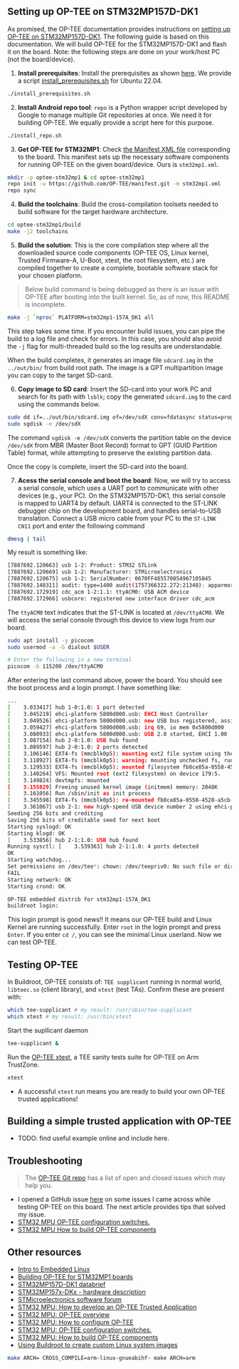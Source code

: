 ## Setting up OP-TEE on STM32MP157D-DK1
As promised, the OP-TEE documentation provides instructions on [setting up OP-TEE on STM32MP157D-DK1](https://optee.readthedocs.io/en/latest/building/devices/stm32mp1.html). The following guide is based on this documentation. We will build OP-TEE for the STM32MP157D-DK1 and flash it on the board. Note: the following steps are done on your work/host PC (not the board/device).

1. **Install prerequisites**: Install the prerequisites as shown [here](https://optee.readthedocs.io/en/latest/building/prerequisites.html#prerequisites). We provide a script [install_prerequisites.sh]() for Ubuntu 22.04.
```bash
./install_prerequisites.sh
```
2. **Install Android repo tool**: `repo` is a Python wrapper script developed by Google to manage multiple Git repositories at once. We need it for building OP-TEE. We equally provide a script here for this purpose.
```bash
./install_repo.sh
```
3. **Get OP-TEE for STM32MP1**: Check [the Manifest XML file](https://optee.readthedocs.io/en/latest/building/gits/build.html#current-version) corresponding to the board. This manifest sets up the necessary software components for running OP-TEE on the given board/device. Ours is `stm32mp1.xml`.
```bash
mkdir -p optee-stm32mp1 & cd optee-stm32mp1
repo init -u https://github.com/OP-TEE/manifest.git -m stm32mp1.xml 
repo sync 
```
4. **Build the toolchains**: Build the cross-compilation toolsets needed to build software for the target hardware architecture.
```bash
cd optee-stm32mp1/build
make -j2 toolchains
```
5. **Build the solution**: This is the core compilation step where all the downloaded source code components (OP-TEE OS, Linux kernel, Trusted Firmware-A, U-Boot, xtest, the root filesystem, etc.) are compiled together to create a complete, bootable software stack for your chosen platform. 
<!-- When following the official documentation, for our chosen board, the platform used in the build should be `PLATFORM=stm32mp1-157A_DK1`. However, after building and testing on the board, I had issues starting tee-supplicant and missing `/dev/tee`. After reading some GitHub issues on a similar subject, this problem can be avoided by simply not specifying the `PLATFORM` in the make instruction, which we do below.-->
> Below build command is being debugged as there is an issue with OP-TEE after booting into the built kernel. So, as of now, this README is incomplete.
```bash
make -j `nproc` PLATFORM=stm32mp1-157A_DK1 all 
```
This step takes some time. If you encounter build issues, you can pipe the build to a log file and check for errors. In this case, you should also avoid the `-j` flag for multi-threaded build so the log results are understandable. 

When the build completes, it generates an image file `sdcard.img` in the `../out/bin/` from build root path. The image is a GPT multipartition image you can copy to the target SD-card.

6. **Copy image to SD card**: Insert the SD-card into your work PC and search for its path with `lsblk`; copy the generated `sdcard.img` to the card using the commands below. 
```bash
sudo dd if=../out/bin/sdcard.img of=/dev/sdX conv=fdatasync status=progress
sudo sgdisk -e /dev/sdX
```
The command `sgdisk -e /dev/sdX` converts the partition table on the device `/dev/sdX` from MBR (Master Boot Record) format to GPT (GUID Partition Table) format, while attempting to preserve the existing partition data. 

Once the copy is complete, insert the SD-card into the board.

7. **Acess the serial console and boot the board**: Now, we will try to access a serial console, which uses a UART port to communicate with other devices (e.g., your PC). On the STM32MP157D-DK1, this serial console is mapped to UART4 by default. UART4 is connected to the ST-LINK debugger chip on the development board, and handles serial-to-USB translation. Connect a USB micro cable from your PC to the `ST-LINK CN11` port and enter the following command

```bash
dmesg | tail
```
My result is something like:
```bash
[7887692.120663] usb 1-2: Product: STM32 STLink
[7887692.120669] usb 1-2: Manufacturer: STMicroelectronics
[7887692.120675] usb 1-2: SerialNumber: 0670FF485570854967105845
[7887692.148311] audit: type=1400 audit(1757366322.272:21348): apparmor="DENIED" operation="open" class="file" profile="snap.spotify.spotify" name="/sys/devices/pci0000:00/0000:00:14.0/usb1/1-2/descriptors" pid=2512520 comm="ThreadPoolForeg" requested_mask="r" denied_mask="r" fsuid=1000 ouid=0
[7887692.172919] cdc_acm 1-2:1.1: ttyACM0: USB ACM device
[7887692.172966] usbcore: registered new interface driver cdc_acm
```
The `ttyACM0` text indicates that the ST-LINK is located at `/dev/ttyACM0`. We will access the serial console through this device to view logs from our board.

```bash
sudo apt install -y picocom
sudo usermod -a -G dialout $USER

# Enter the following in a new terminal
picocom -b 115200 /dev/ttyACM0
```
After entering the last command above, power the board. You should see the boot process and a login prompt. I have something like:
```bash
...
[    3.033417] hub 1-0:1.0: 1 port detected
[    3.045219] ehci-platform 5800d000.usb: EHCI Host Controller
[    3.049526] ehci-platform 5800d000.usb: new USB bus registered, assigned bus number 2
[    3.059427] ehci-platform 5800d000.usb: irq 69, io mem 0x5800d000
[    3.080933] ehci-platform 5800d000.usb: USB 2.0 started, EHCI 1.00
[    3.087154] hub 2-0:1.0: USB hub found
[    3.089597] hub 2-0:1.0: 2 ports detected
[    3.106146] EXT4-fs (mmcblk0p5): mounting ext2 file system using the ext4 subsystem
[    3.118927] EXT4-fs (mmcblk0p5): warning: mounting unchecked fs, running e2fsck is recommended
[    3.129533] EXT4-fs (mmcblk0p5): mounted filesystem fb8ce85a-0558-4528-a5cb-8873aa3885b8 r/w without journal. Quota mode: disabled.
[    3.140264] VFS: Mounted root (ext2 filesystem) on device 179:5.
[    3.149824] devtmpfs: mounted
[    3.155829] Freeing unused kernel image (initmem) memory: 2048K
[    3.161056] Run /sbin/init as init process
[    3.345598] EXT4-fs (mmcblk0p5): re-mounted fb8ce85a-0558-4528-a5cb-8873aa3885b8 r/w. Quota mode: disabled.
[    3.361067] usb 2-1: new high-speed USB device number 2 using ehci-platform
Seeding 256 bits and crediting
Saving 256 bits of creditable seed for next boot
Starting syslogd: OK
Starting klogd: OK
[    3.533856] hub 2-1:1.0: USB hub found
Running sysctl: [    3.539363] hub 2-1:1.0: 4 ports detected
OK
Starting watchdog...
Set permissions on /dev/tee*: chown: /dev/teepriv0: No such file or directory
FAIL
Starting network: OK
Starting crond: OK

OP-TEE embedded distrib for stm32mp1-157A_DK1
buildroot login: 
```
This login prompt is good news!! It means our OP-TEE build and Linux Kernel are running successfully. Enter `root` in the login prompt and press `Enter`. If you enter `cd /`, you can see the minimal Linux userland. Now we can test OP-TEE.

## Testing OP-TEE
In Buildroot, OP-TEE consists of: `TEE supplicant` running in normal world, `libteec.so` (client library), and `xtest` (test TAs). Confirm these are present with:
```bash
which tee-supplicant # my result: /usr/sbin/tee-supplicant
which xtest # my result: /usr/bin/xtest
```
Start the supllicant daemon
```bash
tee-supplicant &
```
Run the [OP-TEE xtest](https://optee.readthedocs.io/en/latest/building/gits/optee_test.html), a TEE sanity tests suite for OP-TEE on Arm TrustZone. 
```bash
xtest
```
- A successful `xtest` run means you are ready to build your own OP-TEE trusted applications!

## Building a simple trusted application with OP-TEE
- TODO: find useful example online and include here.




## Troubleshooting
> The [OP-TEE Git repo]() has a list of open and closed issues which may help you.
- I opened a GitHub issue [here](https://github.com/OP-TEE/optee_os/issues/7521) on some issues I came across while testing OP-TEE on this board. The next article provides tips that solved my issue.
- [STM32 MPU OP-TEE configuration switches.](https://wiki.st.com/stm32mpu/wiki/OP-TEE_configuration_switches)
- [STM32 MPU How to build OP-TEE components](https://wiki.st.com/stm32mpu/wiki/How_to_build_OP-TEE_components)
  



## Other resources
- [Intro to Embedded Linux](https://www.digikey.ch/en/maker/projects/intro-to-embedded-linux-part-1-buildroot/a73a56de62444610a2187cd9e681c3f2)
- [Building OP-TEE for STM32MP1 boards](https://optee.readthedocs.io/en/latest/building/devices/stm32mp1.html)
- [STM32MP157D-DK1 databrief](https://www.st.com/resource/en/data_brief/stm32mp157d-dk1.pdf)
- [STM32MP157x-DKx - hardware description](https://wiki.st.com/stm32mpu/wiki/STM32MP157x-DKx_-_hardware_description)
- [STMicroelectronics software forum](https://community.st.com/t5/stm32-mpus-embedded-software-and/bd-p/mpu-embedded-software-forum)
- [STM32 MPU: How to develop an OP-TEE Trusted Application](https://wiki.st.com/stm32mpu/wiki/How_to_develop_an_OP-TEE_Trusted_Application)
- [STM32 MPU: OP-TEE overview](https://wiki.st.com/stm32mpu/wiki/STM32_MPU_OP-TEE_overview)
- [STM32 MPU: How to configure OP-TEE](https://wiki.st.com/stm32mpu/wiki/How_to_configure_OP-TEE)
- [STM32 MPU: OP-TEE configuration switches.](https://wiki.st.com/stm32mpu/wiki/OP-TEE_configuration_switches)
- [STM32 MPU: How to build OP-TEE components](https://wiki.st.com/stm32mpu/wiki/How_to_build_OP-TEE_components)
- [Using Buildroot to create custom Linux system images](https://malware.news/t/using-buildroot-to-create-custom-linux-system-images/20611)

```bash
make ARCH= CROSS_COMPILE=arm-linux-gnueabihf- make ARCH=arm
```